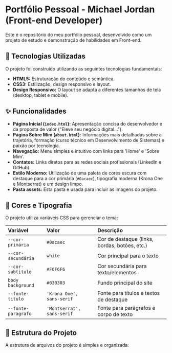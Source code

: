 # Portfólio Pessoal - Michael Jordan (Front-end Developer)

Este é o repositório do meu portfólio pessoal, desenvolvido como um projeto de estudo e demonstração de habilidades em Front-end.

## 🚀 Tecnologias Utilizadas

O projeto foi construído utilizando as seguintes tecnologias fundamentais:

* **HTML5:** Estruturação do conteúdo e semântica.
* **CSS3:** Estilização, design responsivo e layout.
* **Design Responsivo:** O layout se adapta a diferentes tamanhos de tela (desktop, tablet e mobile).

## ✨ Funcionalidades

* **Página Inicial (`index.html`):** Apresentação concisa do desenvolvedor e da proposta de valor ("Eleve seu negócio digital...").
* **Página Sobre Mim (`about.html`):** Informações mais detalhadas sobre a trajetória, formação (curso técnico em Desenvolvimento de Sistemas) e paixão por tecnologia.
* **Navegação:** Menu simples e intuitivo com links para 'Home' e 'Sobre Mim'.
* **Contatos:** Links diretos para as redes sociais profissionais (LinkedIn e GitHub).
* **Estilo Moderno:** Utilização de uma paleta de cores escura com destaque para a cor primária (`#0acaec`), tipografia moderna (Krona One e Montserrat) e um design limpo.
* **Pasta assets:** Esta pasta e usada para incluir as imagens do projeto.

## 🎨 Cores e Tipografia

O projeto utiliza variáveis CSS para gerenciar o tema:

| Variável | Valor | Descrição |
| :--- | :--- | :--- |
| `--cor-primária` | `#0acaec` | Cor de destaque (links, bordas, botões, etc.) |
| `--cor-secundária` | `white` | Cor principal para o texto |
| `--cor-subtitulo` | `#F6F6F6` | Cor secundária para texto/elementos |
| `body background` | `#030303` | Fundo principal do site |
| `--fonte-titulo` | `'Krona One', sans-serif` | Fonte para títulos e textos de destaque |
| `--fonte-paragrafo` | `'Montserrat', sans-serif` | Fonte para parágrafos e corpo de texto |

## 📁 Estrutura do Projeto

A estrutura de arquivos do projeto é simples e organizada: